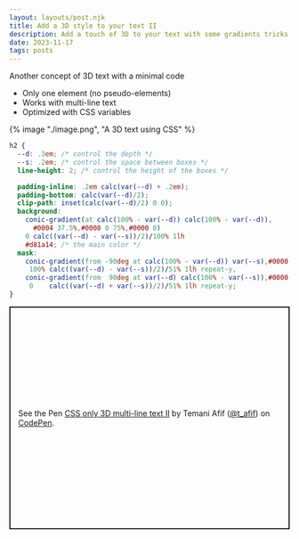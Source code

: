 ```yaml
---
layout: layouts/post.njk
title: Add a 3D style to your text II
description: Add a touch of 3D to your text with some gradients tricks
date: 2023-11-17
tags: posts
---
```


Another concept of 3D text with a minimal code
* Only one element (no pseudo-elements)
* Works with multi-line text
* Optimized with CSS variables


{% image "./image.png", "A 3D text using CSS" %}

```css
h2 { 
  --d: .3em; /* control the depth */
  --s: .2em; /* control the space between boxes */
  line-height: 2; /* control the height of the boxes */

  padding-inline: .2em calc(var(--d) + .2em);
  padding-bottom: calc(var(--d)/2);
  clip-path: inset(calc(var(--d)/2) 0 0);
  background:
    conic-gradient(at calc(100% - var(--d)) calc(100% - var(--d)),
      #0004 37.5%,#0008 0 75%,#0000 0)
    0 calc((var(--d) - var(--s))/2)/100% 1lh 
    #d81a14; /* the main color */
  mask:
    conic-gradient(from -90deg at calc(100% - var(--d)) var(--s),#0000 62.5%,#000 0)
     100% calc((var(--d) - var(--s))/2)/51% 1lh repeat-y,
    conic-gradient(from  90deg at var(--d) calc(100% - var(--s)),#0000 62.5%,#000 0) 
     0    calc((var(--d) + var(--s))/2)/51% 1lh repeat-y;
}
```

<p class="codepen" data-height="400" data-default-tab="result" data-slug-hash="bGzawKP" data-preview="true" data-user="t_afif" style="height: 400px; box-sizing: border-box; display: flex; align-items: center; justify-content: center; border: 2px solid; margin: 1em 0; padding: 1em;">
  <span>See the Pen <a href="https://codepen.io/t_afif/pen/bGzawKP">
  CSS only 3D multi-line text II</a> by Temani Afif (<a href="https://codepen.io/t_afif">@t_afif</a>)
  on <a href="https://codepen.io">CodePen</a>.</span>
</p>
<script async src="https://cpwebassets.codepen.io/assets/embed/ei.js"></script>